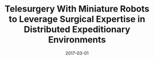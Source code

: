 ---
layout: default
title: Telesurgery With Miniature Robots to Leverage Surgical Expertise in Distributed Expeditionary Environments
authors: M Reichenbach, T Frederick, L Cubrich, WG Bircher, et. al.
publication: Journal of Military Medicine
date: 2017-03-01
award: 
alt_link:
---
